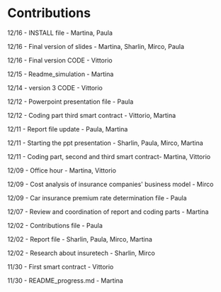 
# Contributions
12/16 - INSTALL file - Martina, Paula

12/16 - Final version of slides - Martina, Sharlin, Mirco, Paula

12/16 - Final version CODE - Vittorio

12/15 - Readme_simulation - Martina

12/14 - version 3 CODE - Vittorio

12/12 - Powerpoint presentation file - Paula

12/12 - Coding part third smart contract - Vittorio, Martina 

12/11 - Report file update - Paula, Martina

12/11 - Starting the ppt presentation - Sharlin, Paula, Mirco, Martina

12/11 - Coding part, second and third smart contract- Martina, Vittorio

12/09 - Office hour - Martina, Vittorio

12/09 - Cost analysis of insurance companies' business model - Mirco

12/09 - Car insurance premium rate determination file - Paula

12/07 - Review and coordination of report and coding parts - Martina

12/02 - Contributions file - Paula

12/02 - Report file - Sharlin, Paula, Mirco, Martina

12/02 - Research about insuretech - Sharlin, Mirco  

11/30 - First smart contract - Vittorio

11/30 - README_progress.md - Martina
